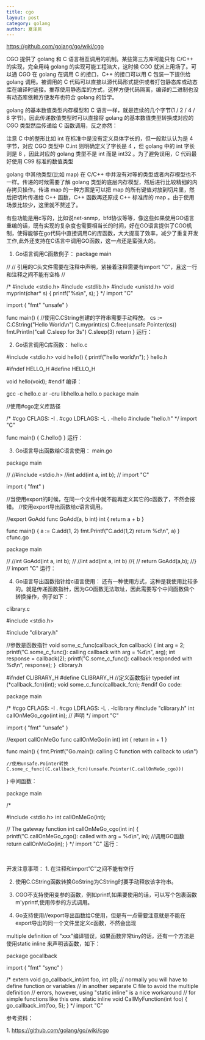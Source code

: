```yaml
---
title: cgo
layout: post
category: golang
author: 夏泽民
---
```

https://github.com/golang/go/wiki/cgo

CGO 提供了 golang 和 C 语言相互调用的机制。某些第三方库可能只有 C/C++ 的实现，完全用纯 golang 的实现可能工程浩大，这时候 CGO 就派上用场了。可以通 CGO 在 golang 在调用 C 的接口，C++ 的接口可以用 C 包装一下提供给 golang 调用。被调用的 C 代码可以直接以源代码形式提供或者打包静态库或动态库在编译时链接。推荐使用静态库的方式，这样方便代码隔离，编译的二进制也没有动态库依赖方便发布也符合 golang 的哲学。
<!-- more -->
golang 的基本数值类型内存模型和 C 语言一样，就是连续的几个字节(1 / 2 / 4 / 8 字节)。因此传递数值类型时可以直接将 golang 的基本数值类型转换成对应的 CGO 类型然后传递给 C 函数调用，反之亦然：

注意 C 中的整形比如 int 在标准中是没有定义具体字长的，但一般默认认为是 4 字节，对应 CGO 类型中 C.int 则明确定义了字长是 4 ，但 golang 中的 int 字长则是 8 ，因此对应的 golang 类型不是 int 而是 int32 。为了避免误用，C 代码最好使用 C99 标准的数值类型

golang 中其他类型(比如 map) 在 C/C++ 中并没有对等的类型或者内存模型也不一样。传递的时候需要了解 golang 类型的底层内存模型，然后进行比较精细的内存拷贝操作。传递 map 的一种方案是可以把 map 的所有键值对放到切片里，然后把切片传递给 C++ 函数，C++ 函数再还原成 C++ 标准库的 map 。由于使用场景比较少，这里就不赘述了。

有些功能是用c写的，比如说net-snmp，bfd协议等等，像这些如果使用GO语言重编的话，既有实现的复杂度也需要相当长的时间，好在GO语言提供了CGO机制，使得能够在go代码中直接调用C的库函数，大大提高了效率，减少了重复开发工作,此外还支持在C语言中调用GO函数，这一点还是蛮强大的。

1. Go语言调用C函数例子：
package main
 
//
// 引用的C头文件需要在注释中声明，紧接着注释需要有import "C"，且这一行和注释之间不能有空格
//
 
/*
#include <stdio.h>
#include <stdlib.h>
#include <unistd.h>
void myprint(char* s) {
	printf("%s\n", s);
}
*/
import "C"
 
 
import (
	"fmt"
	"unsafe"
)
 
func main() {
	//使用C.CString创建的字符串需要手动释放。
	cs := C.CString("Hello World\n")
	C.myprint(cs)
	C.free(unsafe.Pointer(cs))
	fmt.Println("call C.sleep for 3s")
	C.sleep(3)
	return
}
运行：



2. Go语言调用C库函数：
hello.c

#include <stdio.h>
void hello()
{
    printf("hello world\n"); 
}
hello.h

#ifndef HELLO_H
#define HELLO_H
 
void hello(void);
#endif
编译：

gcc -c hello.c
ar -cru libhello.a hello.o
package main
 
//使用#cgo定义库路径
 
 
/*
#cgo CFLAGS: -I .
#cgo LDFLAGS: -L . -lhello
#include "hello.h"
*/
import "C"
 
func main() {
	C.hello()
}
运行：



3. Go语言导出函数给C语言使用：
main.go

package main
 
//
//#include <stdio.h>
//int add(int a, int b);
//
import "C"
 
import (
	"fmt"
)
 
//当使用export的时候，在同一个文件中就不能再定义其它的c函数了，不然会报错。
//使用export导出函数给c语言调用。
 
//export GoAdd
func GoAdd(a, b int) int {
	return a + b
}
 
func main() {
	a := C.add(1, 2)
	fmt.Printf("C.add(1,2) return %d\n", a)
}
cfunc.go

package main
 
//
//int GoAdd(int a, int b); 
//
//int add(int a, int b)
//{
//	  return GoAdd(a,b);
//}
//
import "C"
运行：



4. Go语言导出函数指针给c语言使用：
还有一种使用方式，这种是我使用比较多的。就是传递函数指针，因为GO函数无法取址，因此需要写个中间函数做个转换操作，例子如下：

clibrary.c

#include <stdio.h>
 
#include "clibrary.h"
 
//参数是函数指针
void some_c_func(callback_fcn callback)
{
	int arg = 2;
	printf("C.some_c_func(): calling callback with arg = %d\n", arg);
	int response = callback(2);
	printf("C.some_c_func(): callback responded with %d\n", response);
}
 clibrary.h

#ifndef CLIBRARY_H
#define CLIBRARY_H
//定义函数指针
typedef int (*callback_fcn)(int);
void some_c_func(callback_fcn);
#endif
Go code:

package main
 
/*
#cgo CFLAGS: -I .
#cgo LDFLAGS: -L . -lclibrary
#include "clibrary.h"
int callOnMeGo_cgo(int in); // 声明
*/
import "C"
 
import (
	"fmt"
	"unsafe"
)
 
//export callOnMeGo
func callOnMeGo(in int) int {
	return in + 1
}
 
func main() {
	fmt.Printf("Go.main(): calling C function with callback to us\n")
 
    //使用unsafe.Pointer转换
	C.some_c_func((C.callback_fcn)(unsafe.Pointer(C.callOnMeGo_cgo)))
}
中间函数：

package main
 
/*
 
#include <stdio.h>
int callOnMeGo(int);
 
// The gateway function
int callOnMeGo_cgo(int in)
{
	printf("C.callOnMeGo_cgo(): called with arg = %d\n", in);
    //调用GO函数
	return callOnMeGo(in);
}
*/
import "C"
运行：



 

开发注意事项：
1. 在注释和import”C”之间不能有空行

2. 使用C.CString函数转换GoString为CString时要手动释放该字符串。

3. CGO不支持使用变参的函数，例如printf,如果要使用的话，可以写个包裹函数m'yprintf,使用传参的方式调用。

4. Go支持使用//export导出函数给C使用，但是有一点需要注意就是不能在export导出的同一个文件里定义c函数，不然会出现

multiple definition of "xxx"编译错误，如果函数非常tiny的话，还有一个方法是使用static inline 来声明该函数，如下：

package gocallback
 
import (
	"fmt"
	"sync"
)
 
/*
extern void go_callback_int(int foo, int p1);
// normally you will have to define function or variables
// in another separate C file to avoid the multiple definition
// errors, however, using "static inline" is a nice workaround
// for simple functions like this one.
static inline void CallMyFunction(int foo) {
	go_callback_int(foo, 5);
}
*/
import "C"
 
参考资料：

1. https://github.com/golang/go/wiki/cgo